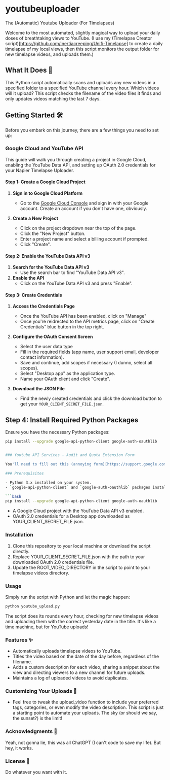 # youtubeuploader
The (Automatic) Youtube Uploader (For Timelapses)

Welcome to the most automated, slightly magical way to upload your daily doses of breathtaking views to YouTube. 
(I use my (Timelapse Creator script)[https://github.com/inertiacreeping/Unifi-Timelapse] to create a daily timelapse of my local views, then this script monitors the output folder for new timelapse videos, and uploads them.)

## What It Does 🚀

This Python script automatically scans and uploads any new videos in a specified folder to a specified YouTube channel every hour. 
Which videos will it upload? This script checks the filename of the video files it finds and only updates videos matching the last 7 days.

## Getting Started 🛠

Before you embark on this journey, there are a few things you need to set up:

### Google Cloud and YouTube API

This guide will walk you through creating a project in Google Cloud, enabling the YouTube Data API, and setting up OAuth 2.0 credentials for your Napier Timelapse Uploader.

#### Step 1: Create a Google Cloud Project

1. **Sign in to Google Cloud Platform**
   - Go to the [Google Cloud Console](https://console.cloud.google.com/) and sign in with your Google account. Create an account if you don't have one, obviously.

2. **Create a New Project**
   - Click on the project dropdown near the top of the page.
   - Click the "New Project" button.
   - Enter a project name and select a billing account if prompted.
   - Click "Create".

#### Step 2: Enable the YouTube Data API v3

1. **Search for the YouTube Data API v3**
   - Use the search bar to find "YouTube Data API v3".
2. **Enable the API**
   - Click on the YouTube Data API v3 and press "Enable".

#### Step 3: Create Credentials

1. **Access the Credentials Page**
   - Once the YouTube API has been enabled, click on "Manage"
   - Once you're reidrected to the API metrics page, click on "Create Credentials" blue button in the top right.

2. **Configure the OAuth Consent Screen**
   - Select the user data type 
   - Fill in the required fields (app name, user support email, developer contact information).
   - Save and continue, add scopes if necessary (I dunno, select all scopes).
   - Select "Desktop app" as the application type.
   - Name your OAuth client and click "Create".

4. **Download the JSON File**
   - Find the newly created credentials and click the download button to get your `YOUR_CLIENT_SECRET_FILE.json`.

## Step 4: Install Required Python Packages

Ensure you have the necessary Python packages:

```bash
pip install --upgrade google-api-python-client google-auth-oauthlib


### Youtube API Services - Audit and Quota Extension Form

You'll need to fill out this (annoying form)[https://support.google.com/youtube/contact/yt_api_form?hl=en] for your channel, so that the videos aren't locked to private (to combat spam). Takes 2-5 days for Youtube to approve your app.

### Prerequisites

- Python 3.x installed on your system.
- `google-api-python-client` and `google-auth-oauthlib` packages installed. You can install them via pip:

```bash
pip install --upgrade google-api-python-client google-auth-oauthlib
```

- A Google Cloud project with the YouTube Data API v3 enabled.
- OAuth 2.0 credentials for a Desktop app downloaded as YOUR_CLIENT_SECRET_FILE.json.

### Installation

1. Clone this repository to your local machine or download the script directly.
2. Replace YOUR_CLIENT_SECRET_FILE.json with the path to your downloaded OAuth 2.0 credentials file.
3. Update the ROOT_VIDEO_DIRECTORY in the script to point to your timelapse videos directory.

### Usage
Simply run the script with Python and let the magic happen:

```bash
python youtube_upload.py
```

The script does its rounds every hour, checking for new timelapse videos and uploading them with the correct yesterday date in the title. It's like a time machine, but for YouTube uploads!

### Features ✨
- Automatically uploads timelapse videos to YouTube.
- Titles the video based on the date of the day before, regardless of the filename.
- Adds a custom description for each video, sharing a snippet about the view and directing viewers to a new channel for future uploads.
- Maintains a log of uploaded videos to avoid duplicates.

### Customizing Your Uploads 🎨
- Feel free to tweak the upload_video function to include your preferred tags, categories, or even modify the video description. This script is just a starting point to automate your uploads. The sky (or should we say, the sunset?) is the limit!

### Acknowledgments 🙏
Yeah, not gonna lie, this was all ChatGPT (I can't code to save my life). But hey, it works.

### License 📄
Do whatever you want with it.

